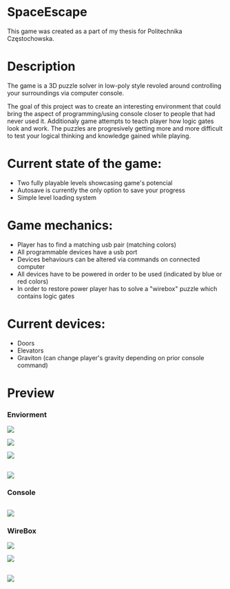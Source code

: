 # SpaceEscape

This game was created as a part of my thesis for Politechnika Częstochowska.

# Description

The game is a 3D puzzle solver in low-poly style revoled around controlling your surroundings via computer console. 

The goal of this project was to create an interesting environment that could bring the aspect of programming/using console closer to people that had never used it. Additionaly game attempts to teach player how logic gates look and work. 
The puzzles are progresively getting more and more difficult to test your logical thinking and knowledge gained while playing.


# Current state of the game:
- Two fully playable levels showcasing game's potencial
- Autosave is currently the only option to save your progress
- Simple level loading system

# Game mechanics:
- Player has to find a matching usb pair (matching colors)
- All programmable devices have a usb port
- Devices behaviours can be altered via commands on connected computer
- All devices have to be powered in order to be used (indicated by blue or red colors)
- In order to restore power player has to solve a "wirebox" puzzle which contains logic gates

# Current devices:
- Doors
- Elevators
- Graviton (can change player's gravity depending on prior console command)

# Preview

### __Enviorment__
![](Images/GamePlay.PNG )

![](Images/GamePlay2.PNG)

![](Images/Laboratory.PNG)

![](Images/Lockers.PNG)
---

### __Console__
![](Images/Console.PNG)
---

### __WireBox__
![](Images/WireBox.PNG)

![](Images/Gates.PNG)

![](Images/Instructions.PNG)
---
